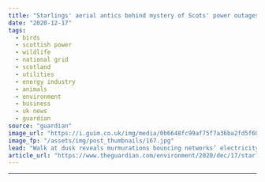 ```yaml
---
title: "Starlings' aerial antics behind mystery of Scots' power outages"
date: "2020-12-17"
tags: 
  - birds
  - scottish power
  - wildlife
  - national grid
  - scotland
  - utilities
  - energy industry
  - animals
  - environment
  - business
  - uk news
  - guardian
source: "guardian"
image_url: "https://i.guim.co.uk/img/media/0b6648fc99af75f7a36ba2fd5f6092c4b1243fc8/0_232_3500_2101/master/3500.jpg?width=460&quality=85&auto=format&fit=max&s=0cca222829da8711cc8f7e696f2fb7f6"
image_fp: "/assets/img/post_thumbnails/167.jpg"
lead: "Walk at dusk reveals murmurations bouncing networks’ electricity cables and switching off the lightsThe mystery surrounding a string of unexplained power cuts across a small town in Scotland has been solved after video footage revealed the culprits –..."
article_url: "https://www.theguardian.com/environment/2020/dec/17/starlings-aerial-antics-behind-mystery-of-scots-power-outages"
---
```


---
